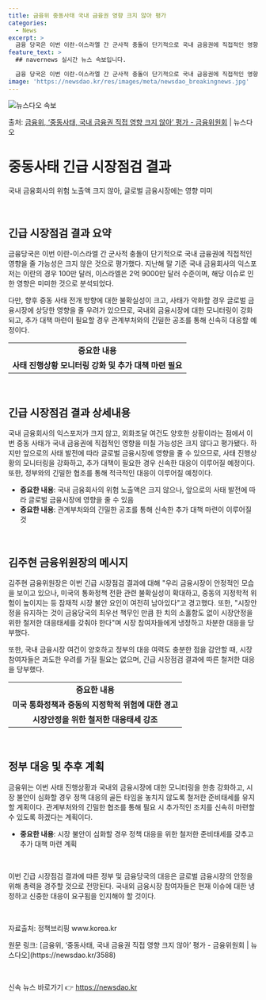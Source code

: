 ```yaml
---
title: 금융위 중동사태 국내 금융권 영향 크지 않아 평가
categories:
  - News
excerpt: >
  금융 당국은 이번 이란-이스라엘 간 군사적 충돌이 단기적으로 국내 금융권에 직접적인 영향을 줄 가능성은 크지…
feature_text: >
  ## navernews 실시간 뉴스 속보입니다.

  금융 당국은 이번 이란-이스라엘 간 군사적 충돌이 단기적으로 국내 금융권에 직접적인 영향을 줄 가능성은 크지…
image: 'https://newsdao.kr/res/images/meta/newsdao_breakingnews.jpg'
---
```


![뉴스다오 속보](https://newsdao.kr/res/images/meta/newsdao_breakingnews.jpg)

<p>출처: <a href="https://newsdao.kr/3588" rel="dofollow">금융위, ‘중동사태, 국내 금융권 직접 영향 크지 않아’ 평가 - 금융위원회</a> | 뉴스다오</p>

<h1 data-ke-size="size26"><b>중동사태 긴급 시장점검 결과</b></h1>
<p data-ke-size="size16">국내 금융회사의 위험 노출액 크지 않아, 글로벌 금융시장에는 영향 미미</p>
<p data-ke-size="size16">&nbsp;</p>
<h2 data-ke-size="size24"><b>긴급 시장점검 결과 요약</b></h2>
<p data-ke-size="size16">금융당국은 이번 이란-이스라엘 간 군사적 충돌이 단기적으로 국내 금융권에 직접적인 영향을 줄 가능성은 크지 않은 것으로 평가했다. 지난해 말 기준 국내 금융회사의 익스포저는 이란의 경우 100만 달러, 이스라엘은 2억 9000만 달러 수준이며, 해당 이슈로 인한 영향은 미미한 것으로 분석되었다.</p>
<p data-ke-size="size16">다만, 향후 중동 사태 전개 방향에 대한 불확실성이 크고, 사태가 악화할 경우 글로벌 금융시장에 상당한 영향을 줄 우려가 있으므로, 국내외 금융시장에 대한 모니터링이 강화되고, 추가 대책 마련이 필요할 경우 관계부처와의 긴밀한 공조를 통해 신속히 대응할 예정이다.</p>
<table>
<tbody>
<tr>
<td style="text-align: center; height: 17px;"><b>중요한 내용</b></td>
</tr>
<tr>
<td style="text-align: center; height: 17px;"><b>사태 진행상황 모니터링 강화 및 추가 대책 마련 필요</b></td>
</tr>
</tbody>
</table>
<p data-ke-size="size16">&nbsp;</p>
<h2 data-ke-size="size24"><b>긴급 시장점검 결과 상세내용</b></h2>
<p data-ke-size="size16">국내 금융회사의 익스포저가 크지 않고, 외화조달 여건도 양호한 상황이라는 점에서 이번 중동 사태가 국내 금융권에 직접적인 영향을 미칠 가능성은 크지 않다고 평가됐다. 하지만 앞으로의 사태 발전에 따라 글로벌 금융시장에 영향을 줄 수 있으므로, 사태 진행상황의 모니터링을 강화하고, 추가 대책이 필요한 경우 신속한 대응이 이루어질 예정이다. 또한, 정부와의 긴밀한 협조를 통해 적극적인 대응이 이루어질 예정이다.</p>
<ul>
<li><b>중요한 내용</b>: 국내 금융회사의 위험 노출액은 크지 않으나, 앞으로의 사태 발전에 따라 글로벌 금융시장에 영향을 줄 수 있음</li>
<li><b>중요한 내용</b>: 관계부처와의 긴밀한 공조를 통해 신속한 추가 대책 마련이 이루어질 것</li>
</ul>
<p data-ke-size="size16">&nbsp;</p>
<h2 data-ke-size="size24"><b>김주현 금융위원장의 메시지</b></h2>
<p data-ke-size="size16">김주현 금융위원장은 이번 긴급 시장점검 결과에 대해 "우리 금융시장이 안정적인 모습을 보이고 있으나, 미국의 통화정책 전환 관련 불확실성이 확대하고, 중동의 지정학적 위험이 높이지는 등 잠재적 시장 불안 요인이 여전히 남아있다"고 경고했다. 또한, "시장안정을 유지하는 것이 금융당국의 최우선 책무인 만큼 한 치의 소홀함도 없이 시장안정을 위한 철저한 대응태세를 갖춰야 한다"며 시장 참여자들에게 냉정하고 차분한 대응을 당부했다.</p>
<p data-ke-size="size16">또한, 국내 금융시장 여건이 양호하고 정부의 대응 여력도 충분한 점을 감안할 때, 시장 참여자들은 과도한 우려를 가질 필요는 없으며, 긴급 시장점검 결과에 따른 철저한 대응을 당부했다.</p>
<table>
<tbody>
<tr>
<td style="text-align: center; height: 17px;"><b>중요한 내용</b></td>
</tr>
<tr>
<td style="text-align: center; height: 17px;"><b>미국 통화정책과 중동의 지정학적 위험에 대한 경고</b></td>
</tr>
<tr>
<td style="text-align: center; height: 17px;"><b>시장안정을 위한 철저한 대응태세 강조</b></td>
</tr>
</tbody>
</table>
<p data-ke-size="size16">&nbsp;</p>
<h2 data-ke-size="size24"><b>정부 대응 및 추후 계획</b></h2>
<p data-ke-size="size16">금융위는 이번 사태 진행상황과 국내외 금융시장에 대한 모니터링을 한층 강화하고, 시장 불안이 심화할 경우 정책 대응의 골든 타임을 놓치지 않도록 철저한 준비태세를 유지할 계획이다. 관계부처와의 긴밀한 협조를 통해 필요 시 추가적인 조치를 신속히 마련할 수 있도록 하겠다는 계획이다.</p>
<ul>
<li><b>중요한 내용</b>: 시장 불안이 심화할 경우 정책 대응을 위한 철저한 준비태세를 갖추고 추가 대책 마련 계획</li>
</ul>
<p data-ke-size="size16">&nbsp;</p>
<p data-ke-size="size16">이번 긴급 시장점검 결과에 따른 정부 및 금융당국의 대응은 글로벌 금융시장의 안정을 위해 총력을 경주할 것으로 전망된다. 국내외 금융시장 참여자들은 현재 이슈에 대한 냉정하고 신중한 대응이 요구됨을 인지해야 할 것이다.</p>
<p data-ke-size="size16">&nbsp;</p>
<p data-ke-size="size16">자료출처: 정책브리핑 www.korea.kr</p>
<p data-ke-size="size16">원문 링크: [금융위, ‘중동사태, 국내 금융권 직접 영향 크지 않아’ 평가 - 금융위원회 | 뉴스다오](https://newsdao.kr/3588)</p>
<p data-ke-size="size16">&nbsp;</p> 

신속 뉴스 바로가기 👉 <a href="https://newsdao.kr" rel="dofollow">https://newsdao.kr</a>


